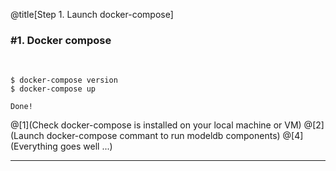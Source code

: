 @title[Step 1. Launch docker-compose]

### <span class="step-title">#1. Docker compose</span>
<br>

```shell
$ docker-compose version
$ docker-compose up

Done!
```


@[1](Check docker-compose is installed on your local machine or VM)
@[2](Launch docker-compose commant to run modeldb components)
@[4](Everything goes well ...)

---
